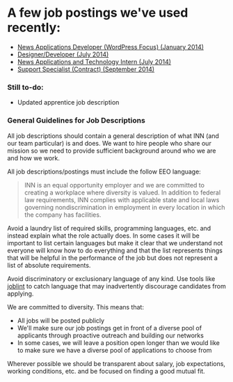 # A few job postings we've used recently:

-  [News Applications Developer (WordPress Focus) (January 2014)](news-apps-developer-wordpress.md)
-  [Designer/Developer (July 2014)](designer-job-posting.md)
-  [News Applications and Technology Intern (July 2014)](intern-posting.md)
-  [Support Specialist (Contract) (September 2014)](support-specialist-posting.md)

### Still to-do:

-  Updated apprentice job description

### General Guidelines for Job Descriptions

All job descriptions should contain a general description of what INN (and our team particular) is and does. We want to hire people who share our mission so we need to provide sufficient background around who we are and how we work.

All job descriptions/postings must include the follow EEO language:

> INN is an equal opportunity employer and we are committed to creating a workplace where diversity is valued. In addition to federal law requirements, INN complies with applicable state and local laws governing nondiscrimination in employment in every location in which the company has facilities.

Avoid a laundry list of required skills, programming languages, etc. and instead explain what the role actually does. In some cases it will be important to list certain languages but make it clear that we understand not everyone will know how to do everything and that the list represents things that will be helpful in the performance of the job but does not represent a list of absolute requirements.

Avoid discriminatory or exclusionary language of any kind. Use tools like [joblint](https://github.com/rowanmanning/joblint) to catch language that may inadvertently discourage candidates from applying.

We are committed to diversity. This means that:
- All jobs will be posted publicly
- We'll make sure our job postings get in front of a diverse pool of applicants through proactive outreach and building our networks 
- In some cases, we will leave a position open longer than we would like to make sure we have a diverse pool of applications to choose from

Wherever possible we should be transparent about salary, job expectations, working conditions, etc. and be focused on finding a good mutual fit.





